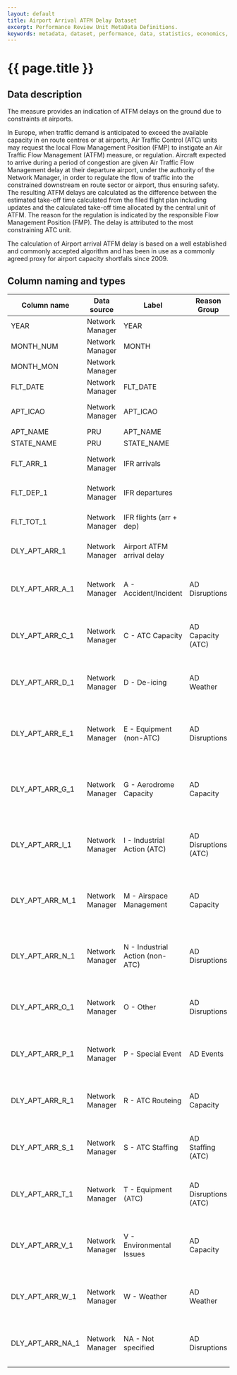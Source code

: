 ```yaml
---
layout: default
title: Airport Arrival ATFM Delay Dataset
excerpt: Performance Review Unit MetaData Definitions.
keywords: metadata, dataset, performance, data, statistics, economics, air transport, flights, europe, cost efficiency
---
```

# {{ page.title }}

## Data description

The measure provides an indication of ATFM delays on the ground due to constraints at airports.

In Europe, when traffic demand is anticipated to exceed the available capacity in en route centres
or at airports, Air Traffic Control (ATC) units may request the local Flow Management Position (FMP)
to instigate an Air Traffic Flow Management (ATFM) measure, or regulation.
Aircraft expected to arrive during a period of congestion are given Air Traffic Flow Management delay
at their departure airport, under the authority of the Network Manager, in order to regulate the flow
of traffic into the constrained downstream en route sector or airport, thus ensuring safety.
The resulting ATFM delays are calculated as the difference between the estimated take-off time
calculated from the filed flight plan including updates and the calculated take-off time
allocated by the central unit of ATFM.
The reason for the regulation is indicated by the responsible Flow Management Position (FMP).
The delay is attributed to the most constraining ATC unit.

The calculation of Airport arrival ATFM delay is based on a well established and commonly
accepted algorithm and has been in use as a commonly agreed proxy for airport capacity
shortfalls since 2009.

## Column naming and types

| Column name      | Data source     | Label                           | Reason Group         |  Description                                                                          | Example     |
|------------------|-----------------|---------------------------------|----------------------|---------------------------------------------------------------------------------------|-------------|
| YEAR             | Network Manager | YEAR                            |                      | Reference year                                                                        | 2015        |
| MONTH_NUM        | Network Manager | MONTH                           |                      | Month (numeric)                                                                       | 2           |
| MONTH_MON        | Network Manager |                                 |                      | Month (3-letter code)                                                                 | FEB         |
| FLT_DATE         | Network Manager | FLT_DATE                        |                      | Date of the flight                                                                    | 11-Feb-2015 |
| APT_ICAO         | Network Manager | APT_ICAO                        |                      | ICAO 4-letter airport designator                                                      | LSGG        |
| APT_NAME         | PRU             | APT_NAME                        |                      | Airport name                                                                          | Geneva      |
| STATE_NAME       | PRU             | STATE_NAME                      |                      |                                                                                       | Switzerland |
| FLT_ARR_1        | Network Manager | IFR arrivals                    |                      | Number of IFR arrivals (source:NM)                                                    | 221         |
| FLT_DEP_1        | Network Manager | IFR departures                  |                      | Number of IFR departures (source:NM)                                                  | 208         |
| FLT_TOT_1        | Network Manager | IFR flights (arr + dep)         |                      | Number total IFR movements (source:NM)                                                | 429         |
| DLY_APT_ARR_1    | Network Manager | Airport ATFM arrival delay      |                      | Minutes of airport arrival ATFM delay                                                 | 1312        |
| DLY_APT_ARR_A_1  | Network Manager | A - Accident/Incident           | AD Disruptions       | Minutes of airport arrival ATFM delay with delay code A - Accident/Incident           | 0           |
| DLY_APT_ARR_C_1  | Network Manager | C - ATC Capacity                | AD Capacity (ATC)    | Minutes of airport arrival ATFM delay with delay code C - ATC Capacity                | 0           |
| DLY_APT_ARR_D_1  | Network Manager | D - De-icing                    | AD Weather           | Minutes of airport arrival ATFM delay with delay code D - De-icing                    | 0           |
| DLY_APT_ARR_E_1  | Network Manager | E - Equipment (non-ATC)         | AD Disruptions       | Minutes of airport arrival ATFM delay with delay code E - Equipment (non-ATC)         | 0           |
| DLY_APT_ARR_G_1  | Network Manager | G - Aerodrome Capacity          | AD Capacity          | Minutes of airport arrival ATFM delay with delay code G - Aerodrome Capacity          | 0           |
| DLY_APT_ARR_I_1  | Network Manager | I - Industrial Action (ATC)     | AD Disruptions (ATC) | Minutes of airport arrival ATFM delay with delay code I - Industrial Action (ATC)     | 0           |
| DLY_APT_ARR_M_1  | Network Manager | M - Airspace Management         | AD Capacity          | Minutes of airport arrival ATFM delay with delay code M - Airspace Management         | 0           |
| DLY_APT_ARR_N_1  | Network Manager | N - Industrial Action (non-ATC) | AD Disruptions       | Minutes of airport arrival ATFM delay with delay code N - Industrial Action (non-ATC) | 0           |
| DLY_APT_ARR_O_1  | Network Manager | O - Other                       | AD Disruptions       | Minutes of airport arrival ATFM delay with delay code O - Other                       | 0           |
| DLY_APT_ARR_P_1  | Network Manager | P - Special Event               | AD Events            | Minutes of airport arrival ATFM delay with delay code P - Special Event               | 0           |
| DLY_APT_ARR_R_1  | Network Manager | R - ATC Routeing                | AD Capacity          | Minutes of airport arrival ATFM delay with delay code R - ATC Routeing                | 0           |
| DLY_APT_ARR_S_1  | Network Manager | S - ATC Staffing                | AD Staffing (ATC)    | Minutes of airport arrival ATFM delay with delay code S - ATC Staffing                | 1312        |
| DLY_APT_ARR_T_1  | Network Manager | T - Equipment (ATC)             | AD Disruptions (ATC) | Minutes of airport arrival ATFM delay with delay code T - Equipment (ATC)             | 0           |
| DLY_APT_ARR_V_1  | Network Manager | V - Environmental Issues        | AD Capacity          | Minutes of airport arrival ATFM delay with delay code V - Environmental Issues        | 0           |
| DLY_APT_ARR_W_1  | Network Manager | W - Weather                     | AD Weather           | Minutes of airport arrival ATFM delay with delay code W - Weather                     | 0           |
| DLY_APT_ARR_NA_1 | Network Manager | NA - Not specified              | AD Disruptions       | Minutes of airport arrival ATFM delay with delay code NA - Not specified              | 0           |
